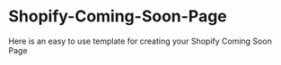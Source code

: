 # Shopify-Coming-Soon-Page
Here is an easy to use template for creating your Shopify Coming Soon Page
